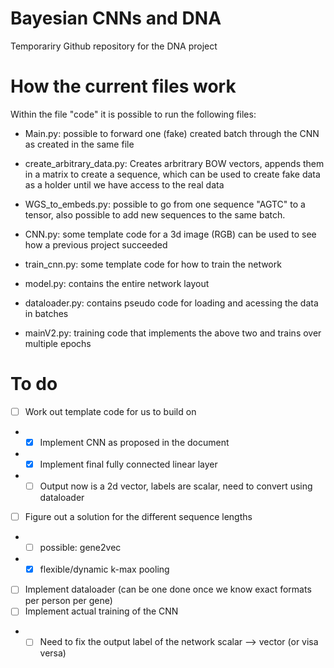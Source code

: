 # Bayesian CNNs and DNA
 Temporariry Github repository for the DNA project

# How the current files work
Within the file "code" it is possible to run the following files:
- Main.py: possible to forward one (fake) created batch through the CNN as created in the same file
- create_arbitrary_data.py: Creates arbritrary BOW vectors, appends them in a matrix to create a sequence, which can be used to create fake data as a holder until we have access to the real data
- WGS_to_embeds.py: possible to go from one sequence "AGTC" to a tensor, also possible to add new sequences to the same batch.
- CNN.py: some template code for a 3d image (RGB) can be used to see how a previous project succeeded
- train_cnn.py: some template code for how to train the network


- model.py: contains the entire network layout 
- dataloader.py: contains pseudo code for loading and acessing the data in batches
- mainV2.py: training code that implements the above two  and trains over multiple epochs


# To do
 - [ ] Work out template code for us to build on
  - - [x] Implement CNN as proposed in the document
  - - [x] Implement final fully connected linear layer
  - - [ ] Output now is a 2d vector, labels are scalar, need to convert using dataloader
 - [ ] Figure out a solution for the different sequence lengths
  - - [ ] possible: gene2vec
  - - [x] flexible/dynamic k-max pooling
 - [ ] Implement dataloader (can be one done once we know exact formats per person per gene)
 - [ ] Implement actual training of the CNN
 - - [ ] Need to fix the output label of the network scalar --> vector (or visa versa)
